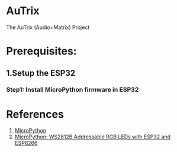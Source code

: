 # AuTrix
 The AuTrix (Audio+Matrix) Project

# Prerequisites:

## 1.Setup the ESP32
### Step1: Install MicroPython firmware in ESP32



# References

1. [MicroPython](https://docs.micropython.org/en/latest/index.html)
2. [MicroPython: WS2812B Addressable RGB LEDs with ESP32 and ESP8266](https://randomnerdtutorials.com/micropython-ws2812b-addressable-rgb-leds-neopixel-esp32-esp8266/)

